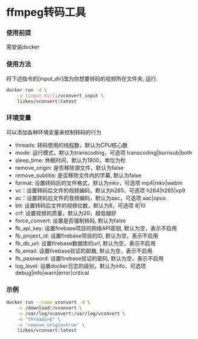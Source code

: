 # ffmpeg转码工具

### 使用前提
需安装docker


### 使用方法
将下述指令的[input_dir]改为你想要转码的视频所在文件夹, 运行.
```bash
docker run -d \
    -v [input_dir]:/vconvert_input \
    lizkes/vconvert:latest
```

### 环境变量
可以添加各种环境变量来控制转码的行为
+ threads: 转码使用的线程数，默认为CPU核心数
+ mode: 运行模式，默认为transcoding，可选项 transcoding|burnsub|both
+ sleep_time: 休眠时间，默认为1800，单位为秒
+ remove_origin: 是否移除源文件，默认为false
+ remove_subtitle: 是否移除文件内的字幕, 默认为false
+ format: 设置转码后的文件格式，默认为mkv，可选项 mp4|mkv|webm
+ vc：设置转码后文件的视频编码，默认为h265，可选项 h264|h265|vp9
+ ac：设置转码后文件的音频编码，默认为aac，可选项 aac|opus
+ bit: 设置转码后文件的视频位数，默认为8，可选项 8|10
+ crf: 设置视频的质量，默认为20，越低越好
+ force_convert: 设置是否强制转码, 默认为false
+ fb_api_key: 设置firebase项目的网络API密钥, 默认为空，表示不启用
+ fb_project_id: 设置firebase项目的ID, 默认为空，表示不启用
+ fb_db_url: 设置firebase数据库的url, 默认为空，表示不启用
+ fb_email: 设置firebase验证的邮箱, 默认为空，表示不启用
+ fb_password: 设置firebase验证的密码, 默认为空，表示不启用
+ log_level: 设置docker日志的级别，默认为info，可选项 debug|info|warn|error|critical

### 示例
```bash
docker run --name vconvert -d \
    -v /download:/vconvert \
    -v /var/log/vconvert:/var/log/vconvert \
    -e "threads=8" \
    -e "remove_origin=true" \
    lizkes/vconvert:latest
```